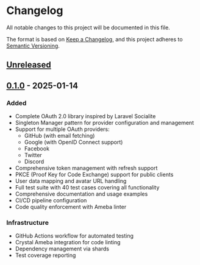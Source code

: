 # Changelog

All notable changes to this project will be documented in this file.

The format is based on [Keep a Changelog](https://keepachangelog.com/en/1.1.0/),
and this project adheres to [Semantic Versioning](https://semver.org/spec/v2.0.0.html).

## [Unreleased]

## [0.1.0] - 2025-01-14

### Added

- Complete OAuth 2.0 library inspired by Laravel Socialite
- Singleton Manager pattern for provider configuration and management
- Support for multiple OAuth providers:
  - GitHub (with email fetching)
  - Google (with OpenID Connect support)
  - Facebook
  - Twitter
  - Discord
- Comprehensive token management with refresh support
- PKCE (Proof Key for Code Exchange) support for public clients
- User data mapping and avatar URL handling
- Full test suite with 40 test cases covering all functionality
- Comprehensive documentation and usage examples
- CI/CD pipeline configuration
- Code quality enforcement with Ameba linter

### Infrastructure

- GitHub Actions workflow for automated testing
- Crystal Ameba integration for code linting
- Dependency management via shards
- Test coverage reporting

[Unreleased]: https://github.com/ButterbaseApp/comrade/compare/v0.1.0...HEAD
[0.1.0]: https://github.com/ButterbaseApp/comrade/releases/tag/v0.1.0

